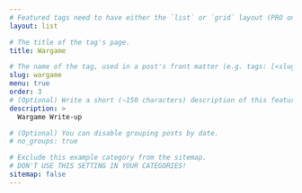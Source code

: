 ```yaml
---
# Featured tags need to have either the `list` or `grid` layout (PRO only).
layout: list

# The title of the tag's page.
title: Wargame

# The name of the tag, used in a post's front matter (e.g. tags: [<slug>]).
slug: wargame
menu: true 
order: 3
# (Optional) Write a short (~150 characters) description of this featured tag.
description: >
  Wargame Write-up

# (Optional) You can disable grouping posts by date.
# no_groups: true

# Exclude this example category from the sitemap.
# DON'T USE THIS SETTING IN YOUR CATEGORIES!
sitemap: false
---
```

